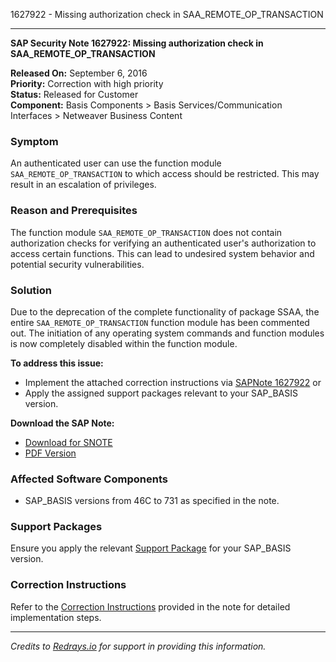 1627922 - Missing authorization check in SAA_REMOTE_OP_TRANSACTION

---

**SAP Security Note 1627922: Missing authorization check in SAA_REMOTE_OP_TRANSACTION**

**Released On:** September 6, 2016  
**Priority:** Correction with high priority  
**Status:** Released for Customer  
**Component:** Basis Components > Basis Services/Communication Interfaces > Netweaver Business Content

### Symptom

An authenticated user can use the function module `SAA_REMOTE_OP_TRANSACTION` to which access should be restricted. This may result in an escalation of privileges.

### Reason and Prerequisites

The function module `SAA_REMOTE_OP_TRANSACTION` does not contain authorization checks for verifying an authenticated user's authorization to access certain functions. This can lead to undesired system behavior and potential security vulnerabilities.

### Solution

Due to the deprecation of the complete functionality of package SSAA, the entire `SAA_REMOTE_OP_TRANSACTION` function module has been commented out. The initiation of any operating system commands and function modules is now completely disabled within the function module.

**To address this issue:**

- Implement the attached correction instructions via [SAPNote 1627922](https://me.sap.com/corrins/0001627922/41) or
- Apply the assigned support packages relevant to your SAP_BASIS version.

**Download the SAP Note:**
- [Download for SNOTE](https://notesdownloads.sap.com/note/0040000009664352017)
- [PDF Version](https://userapps.support.sap.com/sap/support/sfm/notes/print/0001627922?language=en-US&token=20280A730D19B4E28E4F44E829E81638)

### Affected Software Components

- SAP_BASIS versions from 46C to 731 as specified in the note.

### Support Packages

Ensure you apply the relevant [Support Package](https://me.sap.com/supportpackage/SAPKB46C63) for your SAP_BASIS version.

### Correction Instructions

Refer to the [Correction Instructions](https://me.sap.com/corrins/0001627922/41) provided in the note for detailed implementation steps.

---

*Credits to [Redrays.io](https://redrays.io) for support in providing this information.*